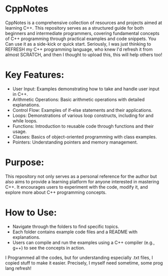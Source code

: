 # CppNotes
CppNotes is a comprehensive collection of resources and projects aimed at learning C++. This repository serves as a structured guide for both beginners and intermediate programmers, covering fundamental concepts of C++ programming through practical examples and code snippets. You Can use it as a side-kick or quick start.
Seriously, I was just thinking to REFRESH my C++ programming language, who knew I'd refresh it from almost SCRATCH, and then I thought to upload this, this will help others too!

# Key Features:
- User Input: Examples demonstrating how to take and handle user input in C++.
- Arithmetic Operations: Basic arithmetic operations with detailed explanations.
- Control Flow: Examples of if-else statements and their applications.
- Loops: Demonstrations of various loop constructs, including for and while loops.
- Functions: Introduction to reusable code through functions and their usage.
- Classes: Basics of object-oriented programming with class examples.
- Pointers: Understanding pointers and memory management.

# Purpose:
This repository not only serves as a personal reference for the author but also aims to provide a learning platform for anyone interested in mastering C++. It encourages users to experiment with the code, modify it, and explore more about C++ programming concepts.

# How to Use:
- Navigate through the folders to find specific topics.
- Each folder contains example code files and a README with explanations.
- Users can compile and run the examples using a C++ compiler (e.g., g++) to see the concepts in action.

I Programmed all the codes, but for understanding especially .txt files, I copied stuff to make it easier. Precisely, I myself need sometime, some prog lang refresh!

